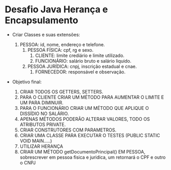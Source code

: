 # Desafio Java Herança e Encapsulamento

* Criar Classes e suas extensões:
    1. PESSOA: id, nome, endereço e telefone.
        1. PESSOA FÍSICA: cpf, rg e sexo.
            1. CLIENTE: limite crediário e limite utilizado.
            2. FUNCIONÁRIO: salário bruto e salário liquido.
        2. PESSOA JURÍDICA: cnpj, inscrição estadual e cnae.
            1. FORNECEDOR: responsável e observação.
    

* Objetivo final:
  1. CRIAR TODOS OS GETTERS, SETTERS.
  2. PARA O CLIENTE CRIAR UM MÉTODO PARA AUMENTAR O LIMITE E UM PARA DIMINUIR.
  3. PARA O FUNCIONÁRIO CRIAR UM MÉTODO QUE APLIQUE O DISSÍDIO NO SALÁRIO.
  4. APENAS MÉTODOS PODERÃO ALTERAR VALORES, TODO OS ATRIBUTOS PRIVATE.
  5. CRIAR CONSTRUTORES COM PARAMETROS.
  6. CRIAR UMA CLASSE PARA EXECUTAR O TESTES (PUBLIC STATIC VOID MAIN…..)
  7. UTILIZAR HERANÇA
  8. CRIAR UM MÉTODO getDocumentoPrincipal() EM PESSOA, sobrescrever em pessoa fisica e juridica, um retornará o CPF e outro o CNPJ
